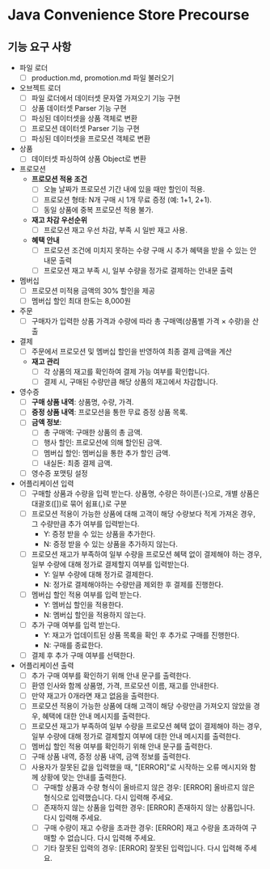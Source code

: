 # Java Convenience Store Precourse

## 기능 요구 사항
- 파일 로더
  - [ ] production.md, promotion.md 파일 불러오기
- 오브젝트 로더
  - [ ] 파일 로더에서 데이터셋 문자열 가져오기 기능 구현
  - [ ] 상품 데이터셋 Parser 기능 구현
  - [ ] 파싱된 데이터셋을 상품 객체로 변환
  - [ ] 프로모션 데이터셋 Parser 기능 구현
  - [ ] 파싱된 데이터셋을 프로모션 객체로 변환 
- 상품
  - [ ] 데이터셋 파싱하여 상품 Object로 변환
- 프로모션
  - **프로모션 적용 조건**
    - [ ] 오늘 날짜가 프로모션 기간 내에 있을 때만 할인이 적용.
    - [ ] 프로모션 형태: N개 구매 시 1개 무료 증정 (예: 1+1, 2+1).
    - [ ] 동일 상품에 중복 프로모션 적용 불가.
  - **재고 차감 우선순위**
      - [ ] 프로모션 재고 우선 차감, 부족 시 일반 재고 사용.
  - **혜택 안내**
      - [ ] 프로모션 조건에 미치지 못하는 수량 구매 시 추가 혜택을 받을 수 있는 안내문 출력
      - [ ] 프로모션 재고 부족 시, 일부 수량을 정가로 결제하는 안내문 출력
- 멤버십
    - [ ] 프로모션 미적용 금액의 30% 할인을 제공
    - [ ] 멤버십 할인 최대 한도는 8,000원
- 주문
  - [ ] 구매자가 입력한 상품 가격과 수량에 따라 총 구매액(상품별 가격 × 수량)을 산출
- 결제
  - [ ] 주문에서 프로모션 및 멤버십 할인을 반영하여 최종 결제 금액을 계산
  - **재고 관리**
    - [ ] 각 상품의 재고를 확인하여 결제 가능 여부를 확인합니다.
    - [ ] 결제 시, 구매된 수량만큼 해당 상품의 재고에서 차감합니다.
- 영수증
    - [ ] **구매 상품 내역**: 상품명, 수량, 가격.
    - [ ] **증정 상품 내역**: 프로모션을 통한 무료 증정 상품 목록.
    - [ ] **금액 정보**:
        - [ ] 총 구매액: 구매한 상품의 총 금액.
        - [ ] 행사 할인: 프로모션에 의해 할인된 금액.
        - [ ] 멤버십 할인: 멤버십을 통한 추가 할인 금액.
        - [ ] 내실돈: 최종 결제 금액.
    - [ ] 영수증 포맷팅 설정
- 어플리케이션 입력
    - [ ] 구매할 상품과 수량을 입력 받는다. 상품명, 수량은 하이픈(-)으로, 개별 상품은 대괄호([])로 묶어 쉼표(,)로 구분
    - [ ] 프로모션 적용이 가능한 상품에 대해 고객이 해당 수량보다 적게 가져온 경우, 그 수량만큼 추가 여부를 입력받는다.
      - Y: 증정 받을 수 있는 상품을 추가한다.
      - N: 증정 받을 수 있는 상품을 추가하지 않는다.
    - [ ] 프로모션 재고가 부족하여 일부 수량을 프로모션 혜택 없이 결제해야 하는 경우, 일부 수량에 대해 정가로 결제할지 여부를 입력받는다.
      - Y: 일부 수량에 대해 정가로 결제한다.
      - N: 정가로 결제해야하는 수량만큼 제외한 후 결제를 진행한다.
    - [ ] 멤버십 할인 적용 여부를 입력 받는다.
      - Y: 멤버십 할인을 적용한다.
      - N: 멤버십 할인을 적용하지 않는다.
    - [ ] 추가 구매 여부를 입력 받는다.
      - Y: 재고가 업데이트된 상품 목록을 확인 후 추가로 구매를 진행한다.
      - N: 구매를 종료한다.
    - [ ] 결제 후 추가 구매 여부를 선택한다.
- 어플리케이션 출력
    - [ ] 추가 구매 여부를 확인하기 위해 안내 문구를 출력한다. 
    - [ ] 환영 인사와 함께 상품명, 가격, 프로모션 이름, 재고를 안내한다.
    - [ ] 만약 재고가 0개라면 재고 없음을 출력한다.
    - [ ] 프로모션 적용이 가능한 상품에 대해 고객이 해당 수량만큼 가져오지 않았을 경우, 혜택에 대한 안내 메시지를 출력한다.
    - [ ] 프로모션 재고가 부족하여 일부 수량을 프로모션 혜택 없이 결제해야 하는 경우, 일부 수량에 대해 정가로 결제할지 여부에 대한 안내 메시지를 출력한다.
    - [ ] 멤버십 할인 적용 여부를 확인하기 위해 안내 문구를 출력한다.
    - [ ] 구매 상품 내역, 증정 상품 내역, 금액 정보를 출력한다.
    - [ ] 사용자가 잘못된 값을 입력했을 때, "[ERROR]"로 시작하는 오류 메시지와 함께 상황에 맞는 안내를 출력한다.
      - [ ] 구매할 상품과 수량 형식이 올바르지 않은 경우: [ERROR] 올바르지 않은 형식으로 입력했습니다. 다시 입력해 주세요.
      - [ ] 존재하지 않는 상품을 입력한 경우: [ERROR] 존재하지 않는 상품입니다. 다시 입력해 주세요.
      - [ ] 구매 수량이 재고 수량을 초과한 경우: [ERROR] 재고 수량을 초과하여 구매할 수 없습니다. 다시 입력해 주세요.
      - [ ] 기타 잘못된 입력의 경우: [ERROR] 잘못된 입력입니다. 다시 입력해 주세요.